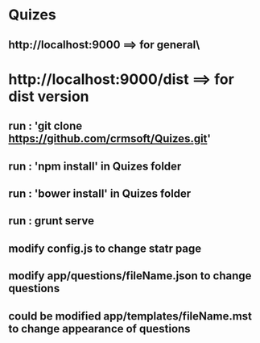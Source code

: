 Quizes
======
http://localhost:9000 		==> for general\
-------------------------------------------------------
http://localhost:9000/dist ==> for dist version
=======================================================
run : 'git clone https://github.com/crmsoft/Quizes.git'
-------------------------------------------------------
run : 'npm install' in Quizes folder
-------------------------------------------------------
run : 'bower install' in Quizes folder
-------------------------------------------------------
run : grunt serve
-------------------------------------------------------
modify config.js to change statr page
-------------------------------------------------------
modify app/questions/fileName.json to change questions
-------------------------------------------------------
could be modified app/templates/fileName.mst 
to change appearance of questions
-------------------------------------------------------
